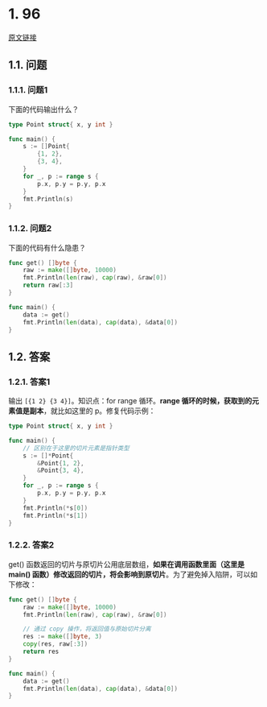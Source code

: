 # 1. 96

[原文链接](https://www.topgoer.cn/docs/gomianshiti/mian96)

## 1.1. 问题

### 1.1.1. 问题1

下面的代码输出什么？

```go
type Point struct{ x, y int }

func main() {
    s := []Point{
        {1, 2},
        {3, 4},
    }
    for _, p := range s {
        p.x, p.y = p.y, p.x
    }
    fmt.Println(s)
}
```

### 1.1.2. 问题2

下面的代码有什么隐患？

```go
func get() []byte {
    raw := make([]byte, 10000)
    fmt.Println(len(raw), cap(raw), &raw[0])
    return raw[:3]
}

func main() {
    data := get()
    fmt.Println(len(data), cap(data), &data[0])
}
```

## 1.2. 答案

### 1.2.1. 答案1

输出 `[{1 2} {3 4}]`。知识点：for range 循环。**range 循环的时候，获取到的元素值是副本**，就比如这里的 p。修复代码示例：

```go
type Point struct{ x, y int }

func main() {
    // 区别在于这里的切片元素是指针类型
    s := []*Point{
        &Point{1, 2},
        &Point{3, 4},
    }
    for _, p := range s {
        p.x, p.y = p.y, p.x
    }
    fmt.Println(*s[0])
    fmt.Println(*s[1])
}
```

### 1.2.2. 答案2

get() 函数返回的切片与原切片公用底层数组，**如果在调用函数里面（这里是 main() 函数）修改返回的切片，将会影响到原切片**。为了避免掉入陷阱，可以如下修改：

```go
func get() []byte {
    raw := make([]byte, 10000)
    fmt.Println(len(raw), cap(raw), &raw[0])

    // 通过 copy 操作，将返回值与原始切片分离
    res := make([]byte, 3)
    copy(res, raw[:3])
    return res
}

func main() {
    data := get()
    fmt.Println(len(data), cap(data), &data[0])
}
```

